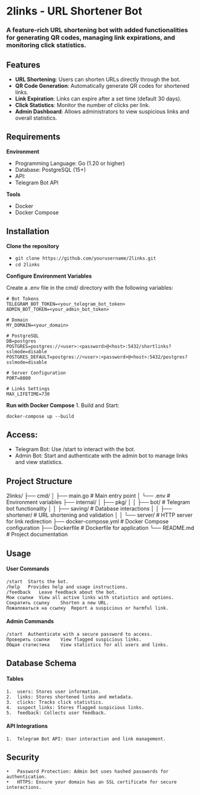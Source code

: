 # 2links - URL Shortener Bot #

### A feature-rich URL shortening bot with added functionalities for generating QR codes, managing link expirations, and monitoring click statistics.

## Features
- **URL Shortening**: Users can shorten URLs directly through the bot.
- **QR Code Generation**: Automatically generate QR codes for shortened links.
- **Link Expiration**: Links can expire after a set time (default 30 days).
- **Click Statistics**: Monitor the number of clicks per link.
- **Admin Dashboard**: Allows administrators to view suspicious links and overall statistics.

## Requirements

**Environment**
- Programming Language: Go (1.20 or higher)
- Database: PostgreSQL (15+)
- API:
- Telegram Bot API

**Tools**
- Docker
- Docker Compose

## Installation

**Clone the repository**

- ```git clone https://github.com/yourusername/2links.git```
- ```cd 2links```

**Configure Environment Variables**

Create a .env file in the cmd/ directory with the following variables:
```
# Bot Tokens
TELEGRAM_BOT_TOKEN=<your_telegram_bot_token>
ADMIN_BOT_TOKEN=<your_admin_bot_token>

# Domain
MY_DOMAIN=<your_domain>

# PostgreSQL
DB=postgres
POSTGRES=postgres://<user>:<password>@<host>:5432/shortlinks?sslmode=disable
POSTGRES_DEFAULT=postgres://<user>:<password>@<host>:5432/postgres?sslmode=disable

# Server Configuration
PORT=8080

# Links Settings
MAX_LIFETIME=730
```

**Run with Docker Compose**
	1.	Build and Start:

```docker-compose up --build```

## Access:
- Telegram Bot: Use /start to interact with the bot.
- Admin Bot: Start and authenticate with the admin bot to manage links and view statistics.

## Project Structure

2links/
├── cmd/
│   ├── main.go                # Main entry point
│   └── .env                   # Environment variables
├── internal/
│   ├── pkg/
│   │   ├── bot/               # Telegram bot functionality
│   │   ├── saving/            # Database interactions
│   │   ├── shortener/         # URL shortening and validation
│   │   └── server/            # HTTP server for link redirection
├── docker-compose.yml         # Docker Compose configuration
├── Dockerfile                 # Dockerfile for application
└── README.md                  # Project documentation

## Usage

#### User Commands

```
/start	Starts the bot.
/help	Provides help and usage instructions.
/feedback	Leave feedback about the bot.
Mои ссылки	View all active links with statistics and options.
Сократить ссылку	Shorten a new URL.
Пожаловаться на ссылку	Report a suspicious or harmful link.
```

#### Admin Commands

```
/start	Authenticate with a secure password to access.
Проверить ссылки	View flagged suspicious links.
Общая статистика	View statistics for all users and links.
```

## Database Schema

#### Tables
	1.	users: Stores user information.
	2.	links: Stores shortened links and metadata.
	3.	clicks: Tracks click statistics.
	4.	suspect_links: Stores flagged suspicious links.
	5.	feedback: Collects user feedback.

#### API Integrations
	1.	Telegram Bot API: User interaction and link management.

## Security
	•	Password Protection: Admin bot uses hashed passwords for authentication.
	•	HTTPS: Ensure your domain has an SSL certificate for secure interactions.


